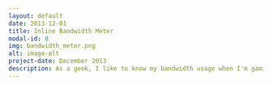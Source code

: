 ```yaml
---
layout: default
date: 2013-12-01
title: Inline Bandwidth Meter
modal-id: 8
img: bandwidth_meter.png
alt: image-alt
project-date: December 2013
description: As a geek, I like to know my bandwidth usage when I'm gaming/streaming/bored (okay, all the time!). This bandwidth meter sits between a router and cable modem, and provides a realtime visualization of the current network useage. The LED matrix display is driven by a custom PCB which interfaces with the MAC/PHY hardware to get second by second accurate data.<br><br> This project was featured <a href="https://hackaday.com/2013/12/15/build-an-in-line-network-bandwidth-monitor/">Hackaday</a>!
---
```

